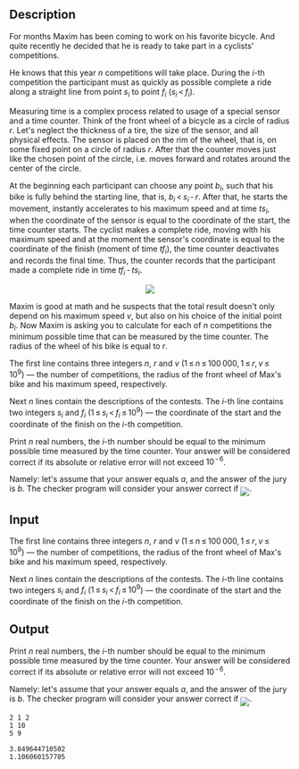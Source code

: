 ## Description

<div><p>For months Maxim has been coming to work on his favorite bicycle. And quite recently he decided that he is ready to take part in a cyclists' competitions.</p><p>He knows that this year <span class="tex-span"><i>n</i></span> competitions will take place. During the <span class="tex-span"><i>i</i></span>-th competition the participant must as quickly as possible complete a ride along a straight line from point <span class="tex-span"><i>s</i><sub class="lower-index"><i>i</i></sub></span> to point <span class="tex-span"><i>f</i><sub class="lower-index"><i>i</i></sub></span> (<span class="tex-span"><i>s</i><sub class="lower-index"><i>i</i></sub> &lt; <i>f</i><sub class="lower-index"><i>i</i></sub></span>).</p><p>Measuring time is a complex process related to usage of a special sensor and a time counter. Think of the front wheel of a bicycle as a circle of radius <span class="tex-span"><i>r</i></span>. Let's neglect the thickness of a tire, the size of the sensor, and all physical effects. The sensor is placed on the rim of the wheel, that is, on some fixed point on a circle of radius <span class="tex-span"><i>r</i></span>. After that the counter moves just like the chosen point of the circle, i.e. moves forward and rotates around the center of the circle.</p><p>At the beginning each participant can choose <span class="tex-font-style-bf">any</span> point <span class="tex-span"><i>b</i><sub class="lower-index"><i>i</i></sub></span>, such that his bike is fully behind the starting line, that is, <span class="tex-span"><i>b</i><sub class="lower-index"><i>i</i></sub> &lt; <i>s</i><sub class="lower-index"><i>i</i></sub> - <i>r</i></span>. After that, he starts the movement, instantly accelerates to his maximum speed and at time <span class="tex-span"><i>ts</i><sub class="lower-index"><i>i</i></sub></span>, when the coordinate of the sensor is equal to the coordinate of the start, the time counter starts. The cyclist makes a complete ride, moving with his maximum speed and at the moment the sensor's coordinate is equal to the coordinate of the finish (moment of time <span class="tex-span"><i>tf</i><sub class="lower-index"><i>i</i></sub></span>), the time counter deactivates and records the final time. Thus, the counter records that the participant made a complete ride in time <span class="tex-span"><i>tf</i><sub class="lower-index"><i>i</i></sub> - <i>ts</i><sub class="lower-index"><i>i</i></sub></span>.</p><center> <img class="tex-graphics" src="file://vNiRGbJ5.png" style="max-width: 100.0%;max-height: 100.0%;"> </center><p>Maxim is good at math and he suspects that the total result doesn't only depend on his maximum speed <span class="tex-span"><i>v</i></span>, but also on his choice of the initial point <span class="tex-span"><i>b</i><sub class="lower-index"><i>i</i></sub></span>. Now Maxim is asking you to calculate for each of <span class="tex-span"><i>n</i></span> competitions the minimum possible time that can be measured by the time counter. The radius of the wheel of his bike is equal to <span class="tex-span"><i>r</i></span>.</p></div><div class="input-specification"><p>The first line contains three integers <span class="tex-span"><i>n</i></span>, <span class="tex-span"><i>r</i></span> and <span class="tex-span"><i>v</i></span> (<span class="tex-span">1 ≤ <i>n</i> ≤ 100 000, 1 ≤ <i>r</i>, <i>v</i> ≤ 10<sup class="upper-index">9</sup></span>)&nbsp;— the number of competitions, the radius of the front wheel of Max's bike and his maximum speed, respectively. </p><p>Next <span class="tex-span"><i>n</i></span> lines contain the descriptions of the contests. The <span class="tex-span"><i>i</i></span>-th line contains two integers <span class="tex-span"><i>s</i><sub class="lower-index"><i>i</i></sub></span> and <span class="tex-span"><i>f</i><sub class="lower-index"><i>i</i></sub></span> (<span class="tex-span">1 ≤ <i>s</i><sub class="lower-index"><i>i</i></sub> &lt; <i>f</i><sub class="lower-index"><i>i</i></sub> ≤ 10<sup class="upper-index">9</sup></span>)&nbsp;— the coordinate of the start and the coordinate of the finish on the <span class="tex-span"><i>i</i></span>-th competition.</p></div><div class="output-specification"><p>Print <span class="tex-span"><i>n</i></span> real numbers, the <span class="tex-span"><i>i</i></span>-th number should be equal to the minimum possible time measured by the time counter. Your answer will be considered correct if its absolute or relative error will not exceed <span class="tex-span">10<sup class="upper-index"> - 6</sup></span>. </p><p>Namely: let's assume that your answer equals <span class="tex-span"><i>a</i></span>, and the answer of the jury is <span class="tex-span"><i>b</i></span>. The checker program will consider your answer correct if <img align="middle" class="tex-formula" src="file://MCOdB1A6.png" style="max-width: 100.0%;max-height: 100.0%;">.</p></div>

## Input

<p>The first line contains three integers <span class="tex-span"><i>n</i></span>, <span class="tex-span"><i>r</i></span> and <span class="tex-span"><i>v</i></span> (<span class="tex-span">1 ≤ <i>n</i> ≤ 100 000, 1 ≤ <i>r</i>, <i>v</i> ≤ 10<sup class="upper-index">9</sup></span>)&nbsp;— the number of competitions, the radius of the front wheel of Max's bike and his maximum speed, respectively. </p><p>Next <span class="tex-span"><i>n</i></span> lines contain the descriptions of the contests. The <span class="tex-span"><i>i</i></span>-th line contains two integers <span class="tex-span"><i>s</i><sub class="lower-index"><i>i</i></sub></span> and <span class="tex-span"><i>f</i><sub class="lower-index"><i>i</i></sub></span> (<span class="tex-span">1 ≤ <i>s</i><sub class="lower-index"><i>i</i></sub> &lt; <i>f</i><sub class="lower-index"><i>i</i></sub> ≤ 10<sup class="upper-index">9</sup></span>)&nbsp;— the coordinate of the start and the coordinate of the finish on the <span class="tex-span"><i>i</i></span>-th competition.</p>

## Output

<p>Print <span class="tex-span"><i>n</i></span> real numbers, the <span class="tex-span"><i>i</i></span>-th number should be equal to the minimum possible time measured by the time counter. Your answer will be considered correct if its absolute or relative error will not exceed <span class="tex-span">10<sup class="upper-index"> - 6</sup></span>. </p><p>Namely: let's assume that your answer equals <span class="tex-span"><i>a</i></span>, and the answer of the jury is <span class="tex-span"><i>b</i></span>. The checker program will consider your answer correct if <img align="middle" class="tex-formula" src="file://MCOdB1A6.png" style="max-width: 100.0%;max-height: 100.0%;">.</p>





```input1
2 1 2
1 10
5 9

```




```output1
3.849644710502
1.106060157705

```


